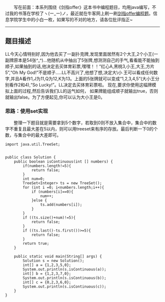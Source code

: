 &emsp;&emsp;写在前面：本系列围绕《剑指offer》这本书中编程题目，均用java编写，不过我的书落在学校了ヽ(ー_ー)ノ，最近就在牛客网上刷一刷[剑指offer编程题](https://www.nowcoder.com/ta/coding-interviews)。信息学院学生中的小白一枚，如果写的不对的地方，请各位批评指正~
___
## 题目描述
LL今天心情特别好,因为他去买了一副扑克牌,发现里面居然有2个大王,2个小王(一副牌原本是54张^_^)...他随机从中抽出了5张牌,想测测自己的手气,看看能不能抽到顺子,如果抽到的话,他决定去买体育彩票,嘿嘿！！“红心A,黑桃3,小王,大王,方片5”,“Oh My God!”不是顺子.....LL不高兴了,他想了想,决定大\小 王可以看成任何数字,并且A看作1,J为11,Q为12,K为13。上面的5张牌就可以变成“1,2,3,4,5”(大小王分别看作2和4),“So Lucky!”。LL决定去买体育彩票啦。 现在,要求你使用这幅牌模拟上面的过程,然后告诉我们LL的运气如何， 如果牌能组成顺子就输出true，否则就输出false。为了方便起见,你可以认为大小王是0。
### 思路：使用set实现
&emsp;&emsp;整理一下题目就是需要拿到5个数字，若取到0则不放入集合中，集合中的数字不重复且最大差在5以内，则可以用treeset来有序的存放。最后判断一下0的个数，与集合中的最大差即可。
```
import java.util.TreeSet;


public class Solution {
    public boolean isContinuous(int [] numbers) {
        if(numbers.length!=5){
            return false;
        }
        int num=0;
        TreeSet<Integer> ts = new TreeSet();
        for (int i =0; i<numbers.length;i++){
            if (numbers[i]==0){
                num++;
            }else {
                ts.add(numbers[i]);
            }
        }
        if ((ts.size()+num)!=5){
            return false;
        }
        if ((ts.last()-ts.first())>=5){
            return false;
        }
        return true;
    }

    public static void main(String[] args) {
        Solution s = new Solution();
        int[] a = {1,2,3,5,0};
        System.out.println(s.isContinuous(a));
        int[] b = {1,2,3,7,0};
        System.out.println(s.isContinuous(b));
        int[] c = {0,2,3,6,0};
        System.out.println(s.isContinuous(c));
    }
}
```